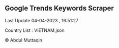 

## Google Trends Keywords Scraper 
 
Last Update 04-04-2023 , 16:51:27

Country List :
VIETNAM.json



© Abdul Muttaqin 
